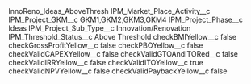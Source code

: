 <?xml version="1.0" encoding="UTF-8"?>
<CustomMetadata xmlns="http://soap.sforce.com/2006/04/metadata" xmlns:xsi="http://www.w3.org/2001/XMLSchema-instance" xmlns:xsd="http://www.w3.org/2001/XMLSchema">
    <label>InnoReno_Ideas_AboveThresh</label>
    <values>
        <field>IPM_Market_Place_Activity__c</field>
        <value xsi:nil="true"/>
    </values>
    <values>
        <field>IPM_Project_GKM__c</field>
        <value xsi:type="xsd:string">GKM1,GKM2,GKM3,GKM4</value>
    </values>
    <values>
        <field>IPM_Project_Phase__c</field>
        <value xsi:type="xsd:string">Ideas</value>
    </values>
    <values>
        <field>IPM_Project_Sub_Type__c</field>
        <value xsi:type="xsd:string">Innovation/Renovation</value>
    </values>
    <values>
        <field>IPM_Threshold_Status__c</field>
        <value xsi:type="xsd:string">Above Threshold</value>
    </values>
    <values>
        <field>checkBMIYellow__c</field>
        <value xsi:type="xsd:boolean">false</value>
    </values>
    <values>
        <field>checkGrossProfitYellow__c</field>
        <value xsi:type="xsd:boolean">false</value>
    </values>
    <values>
        <field>checkPBOYellow__c</field>
        <value xsi:type="xsd:boolean">false</value>
    </values>
    <values>
        <field>checkValidCAPEXYellow__c</field>
        <value xsi:type="xsd:boolean">false</value>
    </values>
    <values>
        <field>checkValidGTOAndITORed__c</field>
        <value xsi:type="xsd:boolean">false</value>
    </values>
    <values>
        <field>checkValidIRRYellow__c</field>
        <value xsi:type="xsd:boolean">false</value>
    </values>
    <values>
        <field>checkValidITOYellow__c</field>
        <value xsi:type="xsd:boolean">true</value>
    </values>
    <values>
        <field>checkValidNPVYellow__c</field>
        <value xsi:type="xsd:boolean">false</value>
    </values>
    <values>
        <field>checkValidPaybackYellow__c</field>
        <value xsi:type="xsd:boolean">false</value>
    </values>
</CustomMetadata>
